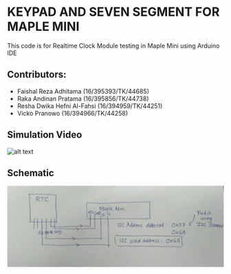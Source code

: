 # KEYPAD AND SEVEN SEGMENT FOR MAPLE MINI
This code is for Realtime Clock Module testing in Maple Mini using Arduino IDE

## Contributors:
* Faishal Reza Adhitama (16/395393/TK/44685)
* Raka Andinan Pratama (16/395856/TK/44738)
* Resha Dwika Hefni Al-Fahsi (16/394959/TK/44251)
* Vicko Pranowo (16/394966/TK/44258)

## Simulation Video 
![alt text](test.gif)

## Schematic
![alt text](test.png)
